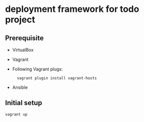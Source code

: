 # deployment framework for todo project

## Prerequisite
- VirtualBox
- Vagrant
- Following Vagrant plugs:

        vagrant plugin install vagrant-hosts

- Ansible

## Initial setup

    vagrant up
